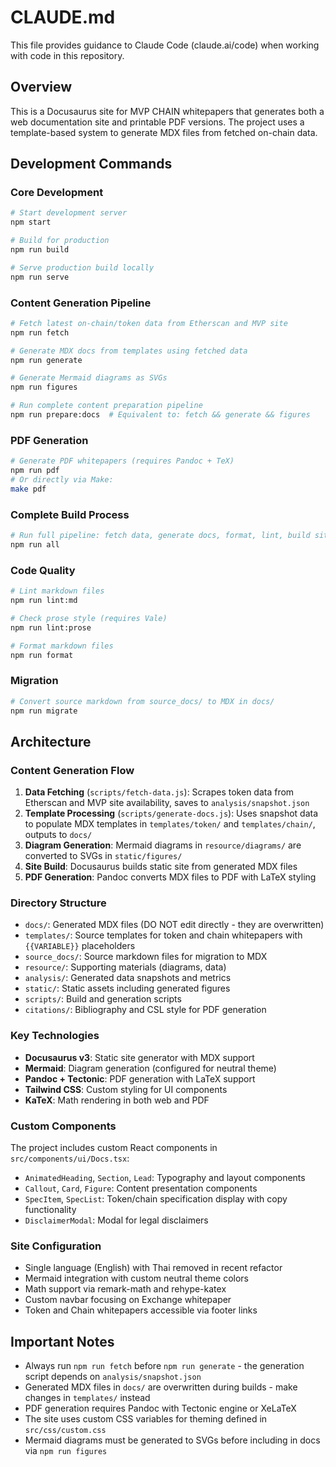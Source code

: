 # CLAUDE.md

This file provides guidance to Claude Code (claude.ai/code) when working with code in this repository.

## Overview

This is a Docusaurus site for MVP CHAIN whitepapers that generates both a web documentation site and printable PDF versions. The project uses a template-based system to generate MDX files from fetched on-chain data.

## Development Commands

### Core Development
```bash
# Start development server
npm start

# Build for production
npm run build

# Serve production build locally
npm run serve
```

### Content Generation Pipeline
```bash
# Fetch latest on-chain/token data from Etherscan and MVP site
npm run fetch

# Generate MDX docs from templates using fetched data
npm run generate

# Generate Mermaid diagrams as SVGs
npm run figures

# Run complete content preparation pipeline
npm run prepare:docs  # Equivalent to: fetch && generate && figures
```

### PDF Generation
```bash
# Generate PDF whitepapers (requires Pandoc + TeX)
npm run pdf
# Or directly via Make:
make pdf
```

### Complete Build Process
```bash
# Run full pipeline: fetch data, generate docs, format, lint, build site, and create PDFs
npm run all
```

### Code Quality
```bash
# Lint markdown files
npm run lint:md

# Check prose style (requires Vale)
npm run lint:prose

# Format markdown files
npm run format
```

### Migration
```bash
# Convert source markdown from source_docs/ to MDX in docs/
npm run migrate
```

## Architecture

### Content Generation Flow
1. **Data Fetching** (`scripts/fetch-data.js`): Scrapes token data from Etherscan and MVP site availability, saves to `analysis/snapshot.json`
2. **Template Processing** (`scripts/generate-docs.js`): Uses snapshot data to populate MDX templates in `templates/token/` and `templates/chain/`, outputs to `docs/`
3. **Diagram Generation**: Mermaid diagrams in `resource/diagrams/` are converted to SVGs in `static/figures/`
4. **Site Build**: Docusaurus builds static site from generated MDX files
5. **PDF Generation**: Pandoc converts MDX files to PDF with LaTeX styling

### Directory Structure
- `docs/`: Generated MDX files (DO NOT edit directly - they are overwritten)
- `templates/`: Source templates for token and chain whitepapers with `{{VARIABLE}}` placeholders
- `source_docs/`: Source markdown files for migration to MDX
- `resource/`: Supporting materials (diagrams, data)
- `analysis/`: Generated data snapshots and metrics
- `static/`: Static assets including generated figures
- `scripts/`: Build and generation scripts
- `citations/`: Bibliography and CSL style for PDF generation

### Key Technologies
- **Docusaurus v3**: Static site generator with MDX support
- **Mermaid**: Diagram generation (configured for neutral theme)
- **Pandoc + Tectonic**: PDF generation with LaTeX support
- **Tailwind CSS**: Custom styling for UI components
- **KaTeX**: Math rendering in both web and PDF

### Custom Components
The project includes custom React components in `src/components/ui/Docs.tsx`:
- `AnimatedHeading`, `Section`, `Lead`: Typography and layout components
- `Callout`, `Card`, `Figure`: Content presentation components
- `SpecItem`, `SpecList`: Token/chain specification display with copy functionality
- `DisclaimerModal`: Modal for legal disclaimers

### Site Configuration
- Single language (English) with Thai removed in recent refactor
- Mermaid integration with custom neutral theme colors
- Math support via remark-math and rehype-katex
- Custom navbar focusing on Exchange whitepaper
- Token and Chain whitepapers accessible via footer links

## Important Notes

- Always run `npm run fetch` before `npm run generate` - the generation script depends on `analysis/snapshot.json`
- Generated MDX files in `docs/` are overwritten during builds - make changes in `templates/` instead
- PDF generation requires Pandoc with Tectonic engine or XeLaTeX
- The site uses custom CSS variables for theming defined in `src/css/custom.css`
- Mermaid diagrams must be generated to SVGs before including in docs via `npm run figures`
